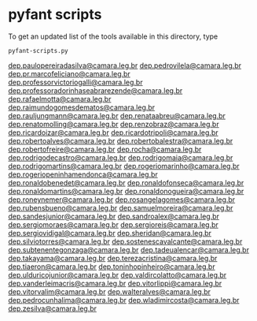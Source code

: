 # pyfant scripts

To get an updated list of the tools available in this directory, type

```shell
pyfant-scripts.py
```



dep.paulopereiradasilva@camara.leg.br
dep.pedrovilela@camara.leg.br
dep.pr.marcofeliciano@camara.leg.br
dep.professorvictoriogalli@camara.leg.br
dep.professoradorinhaseabrarezende@camara.leg.br
dep.rafaelmotta@camara.leg.br
dep.raimundogomesdematos@camara.leg.br
dep.rauljungmann@camara.leg.br
dep.renataabreu@camara.leg.br
dep.renatomolling@camara.leg.br
dep.renzobraz@camara.leg.br
dep.ricardoizar@camara.leg.br
dep.ricardotripoli@camara.leg.br
dep.robertoalves@camara.leg.br
dep.robertobalestra@camara.leg.br
dep.robertofreire@camara.leg.br
dep.rocha@camara.leg.br
dep.rodrigodecastro@camara.leg.br
dep.rodrigomaia@camara.leg.br
dep.rodrigomartins@camara.leg.br
dep.rogeriomarinho@camara.leg.br
dep.rogeriopeninhamendonca@camara.leg.br
dep.ronaldobenedet@camara.leg.br
dep.ronaldofonseca@camara.leg.br
dep.ronaldomartins@camara.leg.br
dep.ronaldonogueira@camara.leg.br
dep.roneynemer@camara.leg.br
dep.rosangelagomes@camara.leg.br
dep.rubensbueno@camara.leg.br
dep.samuelmoreira@camara.leg.br
dep.sandesjunior@camara.leg.br
dep.sandroalex@camara.leg.br
dep.sergiomoraes@camara.leg.br
dep.sergioreis@camara.leg.br
dep.sergiovidigal@camara.leg.br
dep.sheridan@camara.leg.br
dep.silviotorres@camara.leg.br
dep.sostenescavalcante@camara.leg.br
dep.subtenentegonzaga@camara.leg.br
dep.tadeualencar@camara.leg.br
dep.takayama@camara.leg.br
dep.terezacristina@camara.leg.br
dep.tiaeron@camara.leg.br
dep.toninhopinheiro@camara.leg.br
dep.ulduricojunior@camara.leg.br
dep.valdircolatto@camara.leg.br
dep.vanderleimacris@camara.leg.br
dep.vitorlippi@camara.leg.br
dep.vitorvalim@camara.leg.br
dep.walteralves@camara.leg.br
dep.pedrocunhalima@camara.leg.br
dep.wladimircosta@camara.leg.br
dep.zesilva@camara.leg.br
